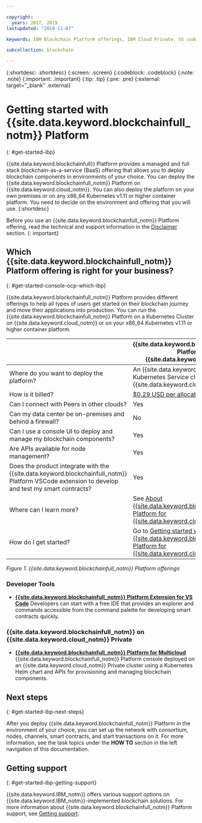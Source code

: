 ```yaml
---

copyright:
  years: 2017, 2019
lastupdated: "2019-11-07"

keywords: IBM Blockchain Platform offerings, IBM Cloud Private, VS code extension, IBM Cloud

subcollection: blockchain

---
```


{:shortdesc: .shortdesc}
{:screen: .screen}
{:codeblock: .codeblock}
{:note: .note}
{:important: .important}
{:tip: .tip}
{:pre: .pre}
{:external: target="_blank" .external}

# Getting started with {{site.data.keyword.blockchainfull_notm}} Platform
{: #get-started-ibp}

{{site.data.keyword.blockchainfull}} Platform provides a managed and full stack blockchain-as-a-service (BaaS) offering that allows you to deploy blockchain components in environments of your choice. You can deploy the {{site.data.keyword.blockchainfull_notm}} Platform on {{site.data.keyword.cloud_notm}}. You can also deploy the platform on your own premises or on any x86_64 Kubernetes v1.11 or higher container platform. You need to decide on the environment and offering that you will use.
{:shortdesc}

Before you use an {{site.data.keyword.blockchainfull_notm}} Platform offering, read the technical and support information in the [Disclaimer](/docs/services/blockchain?topic=blockchain-disclaimer#disclaimer) section.
{: important}

## Which {{site.data.keyword.blockchainfull_notm}} Platform offering is right for your business?
{: #get-started-console-ocp-which-ibp}

{{site.data.keyword.blockchainfull_notm}} Platform provides different offerings to help all types of users get started on their blockchain journey and move their applications into production. You can run the {{site.data.keyword.blockchainfull_notm}} Platform on a Kubernetes Cluster on {{site.data.keyword.cloud_notm}} or on your x86_64 Kubernetes v1.11 or higher container platform.

| | {{site.data.keyword.blockchainfull_notm}} Platform for {{site.data.keyword.cloud_notm}} | {{site.data.keyword.blockchainfull_notm}} Platform for anywhere (v2.1.1) |
|----|---|----|
| Where do you want to deploy the platform?| An {{site.data.keyword.IBM_notm}} Kubernetes Service cluster on {{site.data.keyword.cloud_notm}} | Any x86_64 Kubernetes v1.11 or higher container platform -– private, public or hybrid multicloud |
| How is it billed? | [$0.29 USD per allocated CPU hour](/docs/services/blockchain?topic=blockchain-ibp-saas-pricing) | Contact us for pricing |
| Can I connect with Peers in other clouds? | Yes | Yes |
| Can my data center be on-premises and behind a firewall? | No | Yes|
| Can I use a console UI to deploy and manage my blockchain components? | Yes | Yes|
| Are APIs available for node management? | Yes | Yes|
| Does the product integrate with the {{site.data.keyword.blockchainfull_notm}} Platform VSCode extension to develop and test my smart contracts?| Yes | Yes|
| Where can I learn more? | See [About {{site.data.keyword.blockchainfull_notm}} Platform for {{site.data.keyword.cloud_notm}}](/docs/services/blockchain?topic=blockchain-ibp-console-overview) | See [About {{site.data.keyword.blockchainfull_notm}} Platform v2.1.1](/docs/services/blockchain-rhos?topic=blockchain-rhos-console-ocp-about#console-ocp-about-offers) |
| How do I get started? |  Go to [Getting started with the {{site.data.keyword.blockchainfull_notm}} Platform for {{site.data.keyword.cloud_notm}}](/docs/services/blockchain/howto?topic=blockchain-ibp-v2-deploy-iks#ibp-v2-deploy-iks). | Go to [Getting started with the {{site.data.keyword.blockchainfull_notm}} Platform v2.1.1](/docs/services/blockchain-rhos?topic=blockchain-rhos-get-started-console-ocp). |
*Figure 1. {{site.data.keyword.blockchainfull_notm}} Platform offerings*

### Developer Tools

- [**{{site.data.keyword.blockchainfull_notm}} Platform Extension for VS Code**](/docs/services/blockchain?topic=blockchain-develop-vscode#develop-vscode)
  Developers can start with a free IDE that provides an explorer and commands accessible from the command palette for developing smart contracts quickly.

### {{site.data.keyword.blockchainfull_notm}} on {{site.data.keyword.cloud_notm}} Private

- [**{{site.data.keyword.blockchainfull_notm}} Platform for Multicloud**](/docs/services/blockchain?topic=blockchain-console-icp-about#console-icp-about)
  {{site.data.keyword.blockchainfull_notm}} Platform console deployed on an {{site.data.keyword.cloud_notm}} Private cluster using a Kubernetes Helm chart and APIs for provisioning and managing blockchain components.

## Next steps
{: #get-started-ibp-next-steps}

After you deploy {{site.data.keyword.blockchainfull_notm}} Platform in the environment of your choice, you can set up the network with consortium, nodes, channels, smart contracts, and start transactions on it. For more information, see the task topics under the **HOW TO** section in the left navigation of this documentation.

## Getting support
{: #get-started-ibp-getting-support}

{{site.data.keyword.IBM_notm}} offers various support options on {{site.data.keyword.IBM_notm}}-implemented blockchain solutions. For more information about {{site.data.keyword.blockchainfull_notm}} Platform support, see [Getting support](/docs/services/blockchain?topic=blockchain-blockchain-support#blockchain-support).
